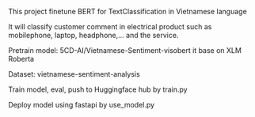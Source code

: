 This project finetune BERT for TextClassification in Vietnamese language

It will classify customer comment in electrical product such as mobilephone, laptop, headphone,... and the service.

Pretrain model: 5CD-AI/Vietnamese-Sentiment-visobert it base on XLM Roberta

Dataset: vietnamese-sentiment-analysis

Train model, eval, push to Huggingface hub by train.py

Deploy model using fastapi by use_model.py
